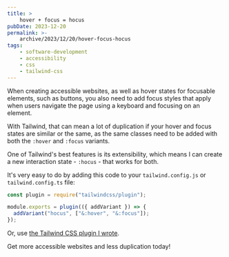 ```yaml
---
title: >
    hover + focus = hocus
pubDate: 2023-12-20
permalink: >-
    archive/2023/12/20/hover-focus-hocus
tags:
    - software-development
    - accessibility
    - css
    - tailwind-css
---
```


When creating accessible websites, as well as hover states for focusable elements, such as buttons, you also need to add focus styles that apply when users navigate the page using a keyboard and focusing on an element.

With Tailwind, that can mean a lot of duplication if your hover and focus states are similar or the same, as the same classes need to be added with both the `:hover` and `:focus` variants.

One of Tailwind's best features is its extensibility, which means I can create a new interaction state - `:hocus` - that works for both.

It's very easy to do by adding this code to your `tailwind.config.js` or `tailwind.config.ts` file:

```javascript
const plugin = require("tailwindcss/plugin");

module.exports = plugin(({ addVariant }) => {
  addVariant("hocus", ["&:hover", "&:focus"]);
});
```

Or, use [the Tailwind CSS plugin I wrote][plugin].

Get more accessible websites and less duplication today!

[plugin]: https://www.npmjs.com/package/tailwindcss-plugin-hocus-state
